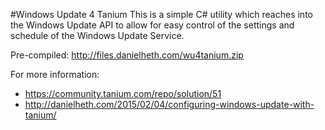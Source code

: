 #Windows Update 4 Tanium
This is a simple C# utility which reaches into the Windows Update API to allow for easy control of the settings and schedule of the Windows Update Service.

Pre-compiled: http://files.danielheth.com/wu4tanium.zip

For more information:
- https://community.tanium.com/repo/solution/51
- http://danielheth.com/2015/02/04/configuring-windows-update-with-tanium/
